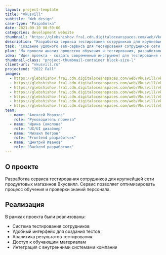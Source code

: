 ```yaml
---
layout: project-template
title: "Vkusvill"
subtitle: "Web design"
case-type: "Разработка"
date: 2021-09-10 00:59:00
categories: development website
thumbnail: "https://glebshishov.fra1.cdn.digitaloceanspaces.com/web/Vkusvill/vkussvill-thumbnail.png"
description: "Разработка сервиса тестирования сотрудников для крупнейшей сети продуктовых магазинов Вкусвилл."
task: "Создание удобного веб-сервиса для тестирования сотрудников сети магазинов Вкусвилл, который позволит оптимизировать процесс обучения и проверки знаний персонала."
plan: "Мы провели анализ процессов обучения и тестирования, разработали удобный интерфейс и реализовали веб-сервис с учетом специфики работы персонала магазинов."
idea: "Идея проекта - создать современный инструмент для тестирования сотрудников, который повысит эффективность обучения и качество работы персонала."
thumbnail-class: "project-thumbnail-container block-size-l"
client-url: "vkusvill.ru"
projectend: "2022 Fall"
images:
  - https://glebshishov.fra1.cdn.digitaloceanspaces.com/web/Vkusvill/vkussvill-1.png
  - https://glebshishov.fra1.cdn.digitaloceanspaces.com/web/Vkusvill/vkussvill-2.png
  - https://glebshishov.fra1.cdn.digitaloceanspaces.com/web/Vkusvill/vkussvill-3.png
  - https://glebshishov.fra1.cdn.digitaloceanspaces.com/web/Vkusvill/vkussvill-4.png
  - https://glebshishov.fra1.cdn.digitaloceanspaces.com/web/Vkusvill/vkussvill-5.png
  - https://glebshishov.fra1.cdn.digitaloceanspaces.com/web/Vkusvill/vkussvill-6.png
  - https://glebshishov.fra1.cdn.digitaloceanspaces.com/web/Vkusvill/vkussvill-7.png
team:
  - name: "Алексей Морозов"
    role: "Руководитель проекта"
  - name: "Ирина Соколова"
    role: "UX/UI дизайнер"
  - name: "Михаил Петров"
    role: "Frontend разработчик"
  - name: "Дмитрий Иванов"
    role: "Backend разработчик"
---
```


## О проекте

Разработка сервиса тестирования сотрудников для крупнейшей сети продуктовых магазинов Вкусвилл. Сервис позволяет оптимизировать процесс обучения и проверки знаний персонала.

## Реализация

В рамках проекта были реализованы:
- Система тестирования сотрудников
- Удобный интерфейс для создания тестов
- Аналитика результатов тестирования
- Доступ к обучающим материалам
- Интеграция с внутренними системами компании
